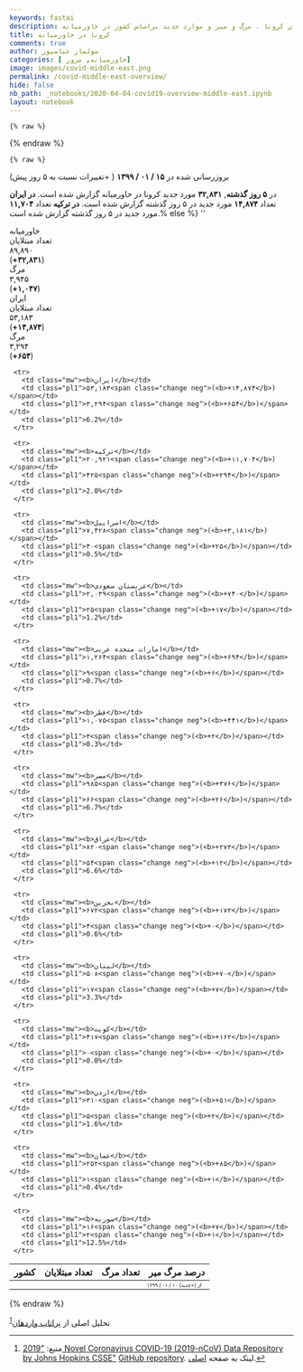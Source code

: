 ```yaml
---
keywords: fastai
description: مروری بر مبتلایان کرونا ، مرگ و میر و موارد جدید براساس کشور در خاورمیانه.
title: کرونا در خاورمیانه
comments: true
author: سولماز عباسپور
categories: [ خاورمیانه, مرور]
image: images/covid-middle-east.png
permalink: /covid-middle-east-overview/
hide: false
nb_path: _notebooks/2020-04-04-covid19-overview-middle-east.ipynb
layout: notebook
---
```


<!--
#################################################
### THIS FILE WAS AUTOGENERATED! DO NOT EDIT! ###
#################################################
# file to edit: _notebooks/2020-04-04-covid19-overview-middle-east.ipynb
-->

<div class="container" id="notebook-container">
        
    {% raw %}
    
<div class="cell border-box-sizing code_cell rendered">

</div>
    {% endraw %}

    {% raw %}
    
<div class="cell border-box-sizing code_cell rendered">

<div class="output_wrapper">
<div class="output">

<div class="output_area">


<div class="output_html rendered_html output_subarea output_execute_result">
<div>
























<div class="overview">
    <!-- <div class="text-center toplinksgithub">
  <a href="../covid-overview/">کل دنیا</a><a href="../covid-middle-east-overview/">خاورمیانه</a>
</div> -->
  <p class="text-right text-uppercase fs9">بروزرسانی شده در <b>۱۵ / ۰۱ / ۱۳۹۹</b> ( +تغییرات نسبت به ۵ روز پیش)</p>
    <p class="text-center narrative">
در <b>۵ روز گذشته</b>, <b class="color-neg">۳۲,۸۳۱</b> مورد جدید کرونا در خاورمیانه گزارش شده است.
  <b> در ایران </b> تعداد <b class="color-neg">۱۴,۸۷۴</b> مورد جدید در ۵ روز گذشته گزارش شده است.
  <b>در ترکیه </b> تعداد <b class="color-neg">۱۱,۷۰۴</b> مورد جدید در ۵ روز گذشته گزارش شده است.% else %}
  ''
</p>

  <div class="item">
    <div class="d-flex kpi-hed text-center">خاورمیانه</div>
    <div class="d-flex kpi-box">
      <span class="cases"><div class="kpi">
    <div class=" kname">تعداد مبتلایان</div>
    <div class="num">۸۹,۸۹۰</div>
    <div class="grow color-neg">(<b>+۳۲,۸۳۱</b>)</div>
  </div></span>
      <span class="cases"><div class="kpi">
    <div class=" kname">مرگ</div>
    <div class="num">۳,۹۴۵</div>
    <div class="grow color-neg">(<b>+۱,۰۴۷</b>)</div>
  </div></span>
    </div>
  </div>
  <div>
    <div class="d-flex kpi-hed text-center">ایران</div>
    <div class="d-flex kpi-box">
      <span class="cases"><div class="kpi">
    <div class=" kname">تعداد مبتلایان</div>
    <div class="num">۵۳,۱۸۳</div>
    <div class="grow color-neg">(<b>+۱۴,۸۷۴</b>)</div>
  </div></span>
      <span class="cases"><div class="kpi">
    <div class=" kname">مرگ</div>
    <div class="num">۳,۲۹۴</div>
    <div class="grow color-neg">(<b>+۶۵۴</b>)</div>
  </div></span>
    </div>
  </div>

  <table class="table" style="width:575px;">
   <thead>
     <tr>
       <th class="text-right" >کشور</th>
       <th class="text-left" > تعداد مبتلایان  </th>
       <th class="text-left" > تعداد مرگ </th>
       <th class="text-left" >درصد مرگ میر</th>
     </tr>
   </thead>
   <tbody>
     <tr style="font-size:9px;">
       <td></td>
       <td></td>
       <td></td>
       <td class="text-left change" style="font-size: 9px;">از (+جدبد) ۱۰ / ۰۱ / ۱۳۹۹</td>
     </tr>
   
     <tr>
       <td class="mw"><b>ایران</b></td>
       <td class="pl1">۵۳,۱۸۳<span class="change neg">(<b>+۱۴,۸۷۴</b>)</span></td>
       <td class="pl1">۳,۲۹۴<span class="change neg">(<b>+۶۵۴</b>)</span></td>
       <td class="pl1">6.2%</td>
     </tr>
   
     <tr>
       <td class="mw"><b>ترکیه</b></td>
       <td class="pl1">۲۰,۹۲۱<span class="change neg">(<b>+۱۱,۷۰۴</b>)</span></td>
       <td class="pl1">۴۲۵<span class="change neg">(<b>+۲۹۴</b>)</span></td>
       <td class="pl1">2.0%</td>
     </tr>
   
     <tr>
       <td class="mw"><b>اسراییل</b></td>
       <td class="pl1">۷,۴۲۸<span class="change neg">(<b>+۳,۱۸۱</b>)</span></td>
       <td class="pl1">۴۰<span class="change neg">(<b>+۲۵</b>)</span></td>
       <td class="pl1">0.5%</td>
     </tr>
   
     <tr>
       <td class="mw"><b>عربستان سعودی</b></td>
       <td class="pl1">۲,۰۳۹<span class="change neg">(<b>+۷۴۰</b>)</span></td>
       <td class="pl1">۲۵<span class="change neg">(<b>+۱۷</b>)</span></td>
       <td class="pl1">1.2%</td>
     </tr>
   
     <tr>
       <td class="mw"><b>امارات متحده عربی</b></td>
       <td class="pl1">۱,۲۶۴<span class="change neg">(<b>+۶۹۴</b>)</span></td>
       <td class="pl1">۹<span class="change neg">(<b>+۶</b>)</span></td>
       <td class="pl1">0.7%</td>
     </tr>
   
     <tr>
       <td class="mw"><b>قطر</b></td>
       <td class="pl1">۱,۰۷۵<span class="change neg">(<b>+۴۴۱</b>)</span></td>
       <td class="pl1">۳<span class="change neg">(<b>+۲</b>)</span></td>
       <td class="pl1">0.3%</td>
     </tr>
   
     <tr>
       <td class="mw"><b>مصر</b></td>
       <td class="pl1">۹۸۵<span class="change neg">(<b>+۳۷۶</b>)</span></td>
       <td class="pl1">۶۶<span class="change neg">(<b>+۲۶</b>)</span></td>
       <td class="pl1">6.7%</td>
     </tr>
   
     <tr>
       <td class="mw"><b>عراق</b></td>
       <td class="pl1">۸۲۰<span class="change neg">(<b>+۲۷۳</b>)</span></td>
       <td class="pl1">۵۴<span class="change neg">(<b>+۱۲</b>)</span></td>
       <td class="pl1">6.6%</td>
     </tr>
   
     <tr>
       <td class="mw"><b>بحرین</b></td>
       <td class="pl1">۶۷۲<span class="change neg">(<b>+۱۷۳</b>)</span></td>
       <td class="pl1">۴<span class="change neg">(<b>+۰</b>)</span></td>
       <td class="pl1">0.6%</td>
     </tr>
   
     <tr>
       <td class="mw"><b>لبنان</b></td>
       <td class="pl1">۵۰۸<span class="change neg">(<b>+۷۰</b>)</span></td>
       <td class="pl1">۱۷<span class="change neg">(<b>+۷</b>)</span></td>
       <td class="pl1">3.3%</td>
     </tr>
   
     <tr>
       <td class="mw"><b>کویت</b></td>
       <td class="pl1">۴۱۷<span class="change neg">(<b>+۱۶۲</b>)</span></td>
       <td class="pl1">۰<span class="change neg">(<b>+۰</b>)</span></td>
       <td class="pl1">0.0%</td>
     </tr>
   
     <tr>
       <td class="mw"><b>اردن</b></td>
       <td class="pl1">۳۱۰<span class="change neg">(<b>+۵۱</b>)</span></td>
       <td class="pl1">۵<span class="change neg">(<b>+۲</b>)</span></td>
       <td class="pl1">1.6%</td>
     </tr>
   
     <tr>
       <td class="mw"><b>عمان</b></td>
       <td class="pl1">۲۵۲<span class="change neg">(<b>+۸۵</b>)</span></td>
       <td class="pl1">۱<span class="change neg">(<b>+۱</b>)</span></td>
       <td class="pl1">0.4%</td>
     </tr>
   
     <tr>
       <td class="mw"><b>سوریه</b></td>
       <td class="pl1">۱۶<span class="change neg">(<b>+۷</b>)</span></td>
       <td class="pl1">۲<span class="change neg">(<b>+۱</b>)</span></td>
       <td class="pl1">12.5%</td>
     </tr>
   
   </tbody>
 </table>

 </div></div>
</div>

</div>

</div>
</div>

</div>
    {% endraw %}

<div class="cell border-box-sizing text_cell rendered"><div class="inner_cell">
<div class="text_cell_render border-box-sizing rendered_html">
<p>تحلیل اصلی از <a href="https://twitter.com/PratapVardhan">پراتاپ واردهان</a><sup class="footnote-ref" id="fnref-۱"><a href="#fn-۱">1</a></sup></p>
<div class="footnotes">
<hr>
<ol><li id="fn-۱"><p>منبع: <a href="https://systems.jhu.edu/research/public-health/ncov/">"2019 Novel Coronavirus COVID-19 (2019-nCoV) Data Repository by Johns Hopkins CSSE"</a> <a href="https://github.com/CSSEGISandData/COVID-19">GitHub repository</a>. لینک به صفحه <a href="https://github.com/pratapvardhan/notebooks/blob/master/covid19/covid19-compare-country-trajectories.ipynb">اصلی</a>.<a href="#fnref-۱" class="footnote">&#8617;</a></p></li>
</ol>
</div>

</div>
</div>
</div>
</div>
 

